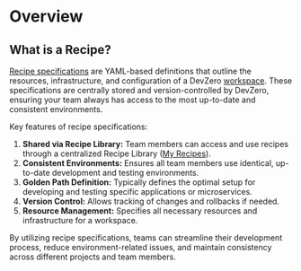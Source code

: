# Overview

## What is a Recipe?

[Recipe specifications](../references/terminology.md#recipe) are YAML-based definitions that outline the resources, infrastructure, and configuration of a DevZero [workspace](../references/terminology.md#workspace). These specifications are centrally stored and version-controlled by DevZero, ensuring your team always has access to the most up-to-date and consistent environments.

Key features of recipe specifications:

1. **Shared via Recipe Library:** Team members can access and use recipes through a centralized Recipe Library ([My Recipes](https://www.devzero.io/dashboard/recipes#user)).
2. **Consistent Environments:** Ensures all team members use identical, up-to-date development and testing environments.
3. **Golden Path Definition:** Typically defines the optimal setup for developing and testing specific applications or microservices.
4. **Version Control:** Allows tracking of changes and rollbacks if needed.
5. **Resource Management:** Specifies all necessary resources and infrastructure for a workspace.

By utilizing recipe specifications, teams can streamline their development process, reduce environment-related issues, and maintain consistency across different projects and team members.